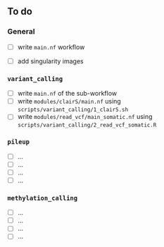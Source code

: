 ## To do
### General
- [ ] write `main.nf` workflow
- [ ] add singularity images


### `variant_calling`
- [ ] write `main.nf` of the sub-workflow
- [ ] write `modules/clairS/main.nf` using `scripts/variant_calling/1_clairS.sh`
- [ ] write `modules/read_vcf/main_somatic.nf` using `scripts/variant_calling/2_read_vcf_somatic.R`

### `pileup`
- [ ] ...
- [ ] ...
- [ ] ...
- [ ] ...

### `methylation_calling`
- [ ] ...
- [ ] ...
- [ ] ...
- [ ] ...
